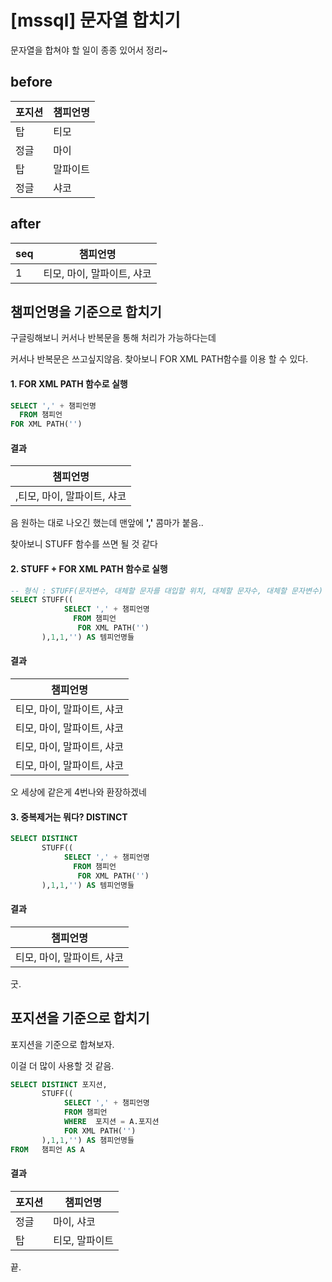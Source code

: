 # [mssql] 문자열 합치기

문자열을 합쳐야 할 일이 종종 있어서 정리~



## before

| 포지션 | 챔피언명 |
| ------ | -------- |
| 탑     | 티모     |
| 정글   | 마이     |
| 탑     | 말파이트 |
| 정글   | 샤코     |



## after

| seq  | 챔피언명                   |
| ---- | -------------------------- |
| 1    | 티모, 마이, 말파이트, 샤코 |



## 챔피언명을 기준으로 합치기

구글링해보니 커서나 반복문을 통해 처리가 가능하다는데 

커서나 반복문은 쓰고싶지않음. 찾아보니 FOR XML PATH함수를 이용 할 수 있다.



#### 1. FOR XML PATH 함수로 실행

```sql
SELECT ',' + 챔피언명
  FROM 챔피언      
FOR XML PATH('')
```

#### 결과

| 챔피언명                    |
| --------------------------- |
| ,티모, 마이, 말파이트, 샤코 |

음 원하는 대로 나오긴 했는데 맨앞에 **','** 콤마가 붙음.. 

찾아보니 STUFF 함수를 쓰면 될 것 같다



#### 2. STUFF + FOR XML PATH 함수로 실행

```sql
-- 형식 : STUFF(문자변수, 대체할 문자를 대입할 위치, 대체할 문자수, 대체할 문자변수)
SELECT STUFF(( 
            SELECT ',' + 챔피언명
              FROM 챔피언         
               FOR XML PATH('')
       ),1,1,'') AS 템피언명들
```

#### 결과

| 챔피언명                   |
| -------------------------- |
| 티모, 마이, 말파이트, 샤코 |
| 티모, 마이, 말파이트, 샤코 |
| 티모, 마이, 말파이트, 샤코 |
| 티모, 마이, 말파이트, 샤코 |

오 세상에 같은게 4번나와 환장하겠네 



#### 3. 중복제거는 뭐다? DISTINCT

```sql
SELECT DISTINCT
       STUFF(( 
            SELECT ',' + 챔피언명
              FROM 챔피언         
               FOR XML PATH('')
       ),1,1,'') AS 템피언명들
```

#### 결과

| 챔피언명                   |
| -------------------------- |
| 티모, 마이, 말파이트, 샤코 |

굿.





## 포지션을 기준으로 합치기

포지션을 기준으로 합쳐보자.

이걸 더 많이 사용할 것 같음.

```sql
SELECT DISTINCT 포지션,
       STUFF((
            SELECT ',' + 챔피언명
            FROM 챔피언
            WHERE  포지션 = A.포지션
            FOR XML PATH('')
       ),1,1,'') AS 챔피언명들
FROM   챔피언 AS A
```



#### 결과

| 포지션 | 챔피언명       |
| ------ | -------------- |
| 정글   | 마이, 샤코     |
| 탑     | 티모, 말파이트 |

끝.